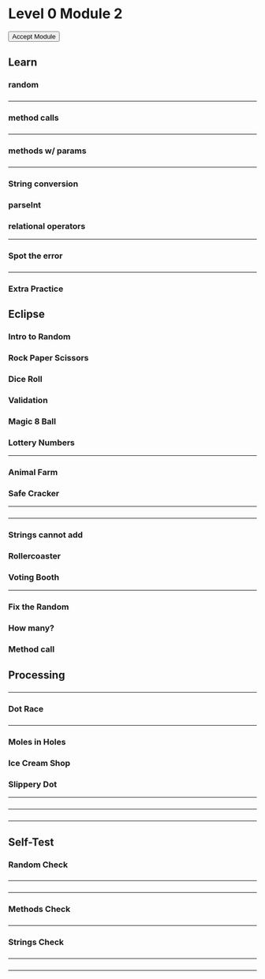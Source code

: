 

# Level 0 Module 2

<form action="https://classroom.github.com/a/ivli91SI" id="moduleButtonForm" method="get">
<button id="acceptModuleButton" type="submit">
<span>
Accept Module
</span>
</button>
</form>
<!-- <h3><a href="../Level_0_Cheat_Guide.pdf">Cheat Sheet</a></h3> -->

## Learn


### random


###


###


###


###


###

<hr/>

### method calls


###

<hr/>

### methods w/ params


###


###

<hr/>

### String conversion


### parseInt


### relational operators

<hr/>

### Spot the error


###


###

<hr/>

### Extra Practice


## Eclipse


### Intro to Random


### Rock Paper Scissors


### Dice Roll


### Validation


### Magic 8 Ball


### Lottery Numbers

<hr/>

### Animal Farm


### Safe Cracker

<hr/>

###


###


###

<hr/>

### Strings cannot add


### Rollercoaster


### Voting Booth

<hr/>

### Fix the Random


### How many?


### Method call


## Processing


###


###


###


###


###


###

<hr/>

### Dot Race


###

<hr/>

### Moles in Holes


### Ice Cream Shop


### Slippery Dot

<hr/>

###


###


###

<hr/>

###


###


###

<hr/>

## Self-Test


### Random Check


###


###


###


###


###

<hr/>

###


###

<hr/>

### Methods Check


###


###

<hr/>

### Strings Check


###


###

<hr/>

###


###


###

<hr/>



